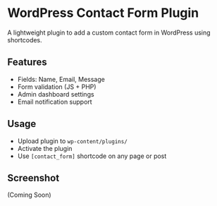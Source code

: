 # WordPress Contact Form Plugin

A lightweight plugin to add a custom contact form in WordPress using shortcodes.

## Features
- Fields: Name, Email, Message
- Form validation (JS + PHP)
- Admin dashboard settings
- Email notification support

## Usage
- Upload plugin to `wp-content/plugins/`
- Activate the plugin
- Use `[contact_form]` shortcode on any page or post

## Screenshot
(Coming Soon)

